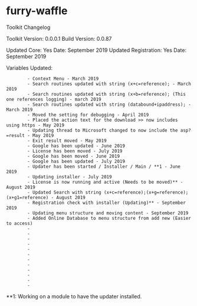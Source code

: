 # furry-waffle
Toolkit Changelog

Toolkit Version: 0.0.0.1
Build Version: 0.0.87

Updated Core: Yes
Date: September 2019
Updated Registration: Yes
Date: September 2019

Variables Updated:

			- Context Menu - March 2019
			- Search routines updated with string (x+c=reference); - March 2019
			- Search routines updated with string (x+b=reference); (This one references logging) - march 2019
			- Search routines updated with string (databound+ipaddress); - March 2019
			- Moved the setting for debugging - April 2019
			- Placed the action text for the download >> now includes using https - May 2019
			- Updating thread to Microsoft changed to now include the asp?=result - May 2019
			- Exit result moved - May 2019
			- Google has been updated - June 2019
			- License has been moved - July 2019
			- Google has been moved - June 2019
			- Google has been updated - July 2019
			- Updater has been started / Installer / Main / **1 - June 2019
			- Updating installer - July 2019
			- License is now running and active (Needs to be moved)** - August 2019
			- Updated Search with string (x+c=reference);(x+g=reference);(x+g1=reference) - August 2019
			- Registration check with installer (Updating)** - September 2019
			- Updating menu structure and moving content - September 2019
			- Added Online Database to menu structure from add new (Easier to access)
			- 
			- 
			- 
			- 
			- 
			- 
			- 
			- 
			- 
			- 
			- 
			- 








**1: Working on a module to have the updater installed.
